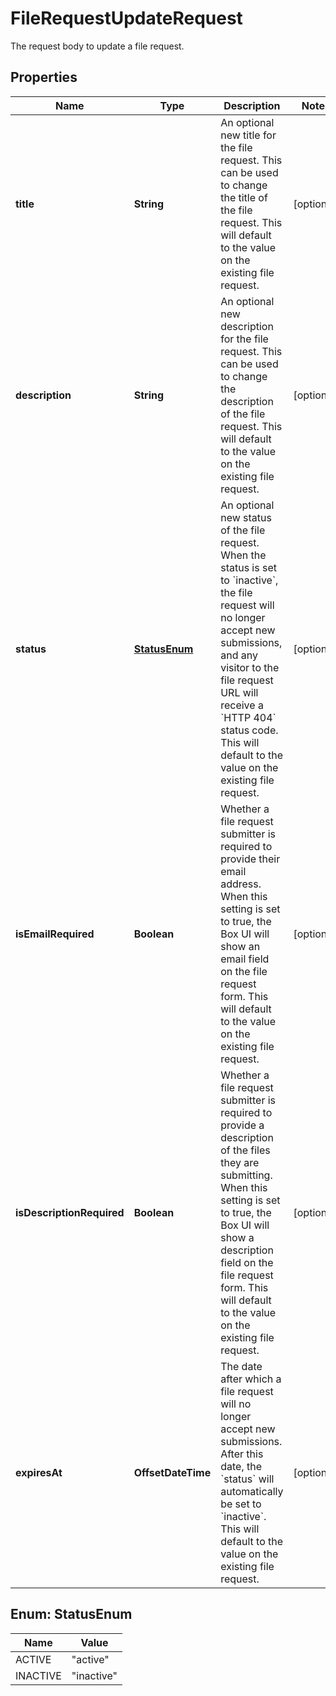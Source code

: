 

# FileRequestUpdateRequest

The request body to update a file request.

## Properties

| Name | Type | Description | Notes |
|------------ | ------------- | ------------- | -------------|
|**title** | **String** | An optional new title for the file request. This can be used to change the title of the file request.  This will default to the value on the existing file request. |  [optional] |
|**description** | **String** | An optional new description for the file request. This can be used to change the description of the file request.  This will default to the value on the existing file request. |  [optional] |
|**status** | [**StatusEnum**](#StatusEnum) | An optional new status of the file request.  When the status is set to &#x60;inactive&#x60;, the file request will no longer accept new submissions, and any visitor to the file request URL will receive a &#x60;HTTP 404&#x60; status code.  This will default to the value on the existing file request. |  [optional] |
|**isEmailRequired** | **Boolean** | Whether a file request submitter is required to provide their email address.  When this setting is set to true, the Box UI will show an email field on the file request form.  This will default to the value on the existing file request. |  [optional] |
|**isDescriptionRequired** | **Boolean** | Whether a file request submitter is required to provide a description of the files they are submitting.  When this setting is set to true, the Box UI will show a description field on the file request form.  This will default to the value on the existing file request. |  [optional] |
|**expiresAt** | **OffsetDateTime** | The date after which a file request will no longer accept new submissions.  After this date, the &#x60;status&#x60; will automatically be set to &#x60;inactive&#x60;.  This will default to the value on the existing file request. |  [optional] |



## Enum: StatusEnum

| Name | Value |
|---- | -----|
| ACTIVE | &quot;active&quot; |
| INACTIVE | &quot;inactive&quot; |



